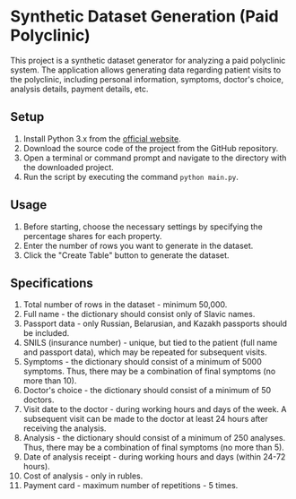 # Synthetic Dataset Generation (Paid Polyclinic)

This project is a synthetic dataset generator for analyzing a paid polyclinic system. The application allows generating data regarding patient visits to the polyclinic, including personal information, symptoms, doctor's choice, analysis details, payment details, etc.

## Setup

1. Install Python 3.x from the [official website](https://www.python.org/).
2. Download the source code of the project from the GitHub repository.
3. Open a terminal or command prompt and navigate to the directory with the downloaded project.
4. Run the script by executing the command `python main.py`.

## Usage

1. Before starting, choose the necessary settings by specifying the percentage shares for each property.
2. Enter the number of rows you want to generate in the dataset.
3. Click the "Create Table" button to generate the dataset.

## Specifications

1. Total number of rows in the dataset - minimum 50,000.
2. Full name - the dictionary should consist only of Slavic names.
3. Passport data - only Russian, Belarusian, and Kazakh passports should be included.
4. SNILS (insurance number) - unique, but tied to the patient (full name and passport data), which may be repeated for subsequent visits.
5. Symptoms - the dictionary should consist of a minimum of 5000 symptoms. Thus, there may be a combination of final symptoms (no more than 10).
6. Doctor's choice - the dictionary should consist of a minimum of 50 doctors.
7. Visit date to the doctor - during working hours and days of the week. A subsequent visit can be made to the doctor at least 24 hours after receiving the analysis.
8. Analysis - the dictionary should consist of a minimum of 250 analyses. Thus, there may be a combination of final symptoms (no more than 5).
9. Date of analysis receipt - during working hours and days (within 24-72 hours).
10. Cost of analysis - only in rubles.
11. Payment card - maximum number of repetitions - 5 times.

